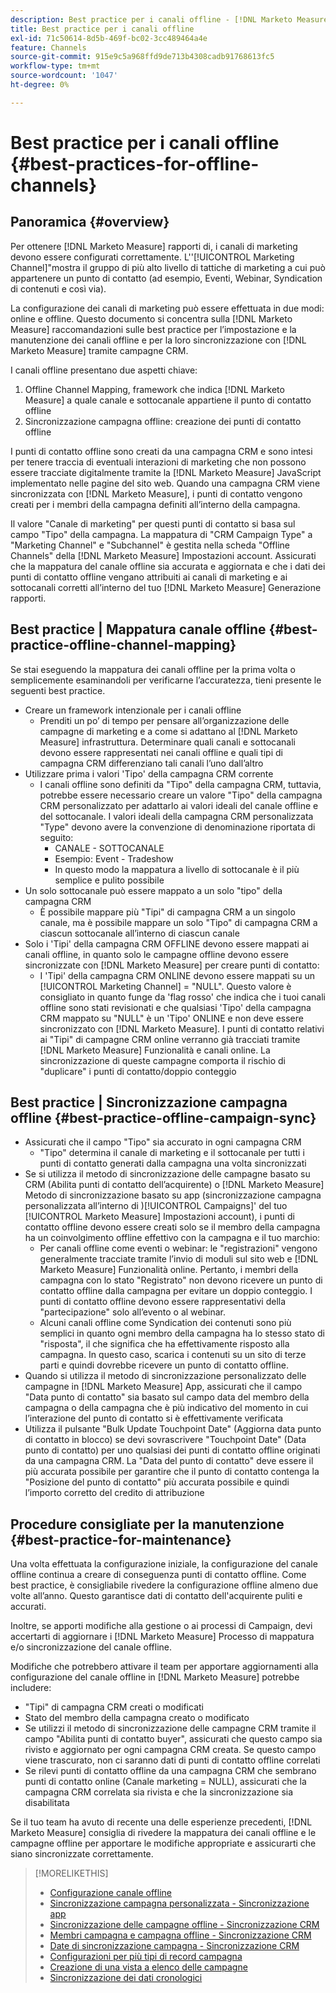 ```yaml
---
description: Best practice per i canali offline - [!DNL Marketo Measure]
title: Best practice per i canali offline
exl-id: 71c50614-8d5b-469f-bc02-3cc489464a4e
feature: Channels
source-git-commit: 915e9c5a968ffd9de713b4308cadb91768613fc5
workflow-type: tm+mt
source-wordcount: '1047'
ht-degree: 0%

---
```


# Best practice per i canali offline {#best-practices-for-offline-channels}

## Panoramica {#overview}

Per ottenere [!DNL Marketo Measure] rapporti di, i canali di marketing devono essere configurati correttamente. L&#39;&#39;[!UICONTROL Marketing Channel]&quot;mostra il gruppo di più alto livello di tattiche di marketing a cui può appartenere un punto di contatto (ad esempio, Eventi, Webinar, Syndication di contenuti e così via).

La configurazione dei canali di marketing può essere effettuata in due modi: online e offline. Questo documento si concentra sulla [!DNL Marketo Measure] raccomandazioni sulle best practice per l’impostazione e la manutenzione dei canali offline e per la loro sincronizzazione con [!DNL Marketo Measure] tramite campagne CRM.

I canali offline presentano due aspetti chiave:

1. Offline Channel Mapping, framework che indica [!DNL Marketo Measure] a quale canale e sottocanale appartiene il punto di contatto offline
1. Sincronizzazione campagna offline: creazione dei punti di contatto offline

I punti di contatto offline sono creati da una campagna CRM e sono intesi per tenere traccia di eventuali interazioni di marketing che non possono essere tracciate digitalmente tramite la [!DNL Marketo Measure] JavaScript implementato nelle pagine del sito web. Quando una campagna CRM viene sincronizzata con [!DNL Marketo Measure], i punti di contatto vengono creati per i membri della campagna definiti all’interno della campagna.

Il valore &quot;Canale di marketing&quot; per questi punti di contatto si basa sul campo &quot;Tipo&quot; della campagna. La mappatura di &quot;CRM Campaign Type&quot; a &quot;Marketing Channel&quot; e &quot;Subchannel&quot; è gestita nella scheda &quot;Offline Channels&quot; della [!DNL Marketo Measure] Impostazioni account. Assicurati che la mappatura del canale offline sia accurata e aggiornata e che i dati dei punti di contatto offline vengano attribuiti ai canali di marketing e ai sottocanali corretti all’interno del tuo [!DNL Marketo Measure] Generazione rapporti.

## Best practice | Mappatura canale offline {#best-practice-offline-channel-mapping}

Se stai eseguendo la mappatura dei canali offline per la prima volta o semplicemente esaminandoli per verificarne l’accuratezza, tieni presente le seguenti best practice.

* Creare un framework intenzionale per i canali offline
   * Prenditi un po’ di tempo per pensare all’organizzazione delle campagne di marketing e a come si adattano al [!DNL Marketo Measure] infrastruttura. Determinare quali canali e sottocanali devono essere rappresentati nei canali offline e quali tipi di campagna CRM differenziano tali canali l’uno dall’altro
* Utilizzare prima i valori &#39;Tipo&#39; della campagna CRM corrente
   * I canali offline sono definiti da &quot;Tipo&quot; della campagna CRM, tuttavia, potrebbe essere necessario creare un valore &quot;Tipo&quot; della campagna CRM personalizzato per adattarlo ai valori ideali del canale offline e del sottocanale. I valori ideali della campagna CRM personalizzata &quot;Type&quot; devono avere la convenzione di denominazione riportata di seguito:
      * CANALE - SOTTOCANALE
      * Esempio: Event - Tradeshow
      * In questo modo la mappatura a livello di sottocanale è il più semplice e pulito possibile
* Un solo sottocanale può essere mappato a un solo &quot;tipo&quot; della campagna CRM
   * È possibile mappare più &quot;Tipi&quot; di campagna CRM a un singolo canale, ma è possibile mappare un solo &quot;Tipo&quot; di campagna CRM a ciascun sottocanale all’interno di ciascun canale
* Solo i &#39;Tipi&#39; della campagna CRM OFFLINE devono essere mappati ai canali offline, in quanto solo le campagne offline devono essere sincronizzate con [!DNL Marketo Measure] per creare punti di contatto:
   * I &#39;Tipi&#39; della campagna CRM ONLINE devono essere mappati su un [!UICONTROL Marketing Channel] = &quot;NULL&quot;. Questo valore è consigliato in quanto funge da &#39;flag rosso&#39; che indica che i tuoi canali offline sono stati revisionati e che qualsiasi &#39;Tipo&#39; della campagna CRM mappato su &quot;NULL&quot; è un &#39;Tipo&#39; ONLINE e non deve essere sincronizzato con [!DNL Marketo Measure]. I punti di contatto relativi ai &quot;Tipi&quot; di campagne CRM online verranno già tracciati tramite [!DNL Marketo Measure] Funzionalità e canali online. La sincronizzazione di queste campagne comporta il rischio di &quot;duplicare&quot; i punti di contatto/doppio conteggio

## Best practice | Sincronizzazione campagna offline {#best-practice-offline-campaign-sync}

* Assicurati che il campo &quot;Tipo&quot; sia accurato in ogni campagna CRM
   * &quot;Tipo&quot; determina il canale di marketing e il sottocanale per tutti i punti di contatto generati dalla campagna una volta sincronizzati
* Se si utilizza il metodo di sincronizzazione delle campagne basato su CRM (Abilita punti di contatto dell’acquirente) o [!DNL Marketo Measure] Metodo di sincronizzazione basato su app (sincronizzazione campagna personalizzata all’interno di )[!UICONTROL Campaigns]&#39; del tuo [!UICONTROL Marketo Measure] Impostazioni account), i punti di contatto offline devono essere creati solo se il membro della campagna ha un coinvolgimento offline effettivo con la campagna e il tuo marchio:
   * Per canali offline come eventi o webinar: le &quot;registrazioni&quot; vengono generalmente tracciate tramite l’invio di moduli sul sito web e [!DNL Marketo Measure] Funzionalità online. Pertanto, i membri della campagna con lo stato &quot;Registrato&quot; non devono ricevere un punto di contatto offline dalla campagna per evitare un doppio conteggio. I punti di contatto offline devono essere rappresentativi della &quot;partecipazione&quot; solo all’evento o al webinar.
   * Alcuni canali offline come Syndication dei contenuti sono più semplici in quanto ogni membro della campagna ha lo stesso stato di &quot;risposta&quot;, il che significa che ha effettivamente risposto alla campagna. In questo caso, scarica i contenuti su un sito di terze parti e quindi dovrebbe ricevere un punto di contatto offline.
* Quando si utilizza il metodo di sincronizzazione personalizzato delle campagne in [!DNL Marketo Measure] App, assicurati che il campo &quot;Data punto di contatto&quot; sia basato sul campo data del membro della campagna o della campagna che è più indicativo del momento in cui l’interazione del punto di contatto si è effettivamente verificata
* Utilizza il pulsante &quot;Bulk Update Touchpoint Date&quot; (Aggiorna data punto di contatto in blocco) se devi sovrascrivere &quot;Touchpoint Date&quot; (Data punto di contatto) per uno qualsiasi dei punti di contatto offline originati da una campagna CRM. La &quot;Data del punto di contatto&quot; deve essere il più accurata possibile per garantire che il punto di contatto contenga la &quot;Posizione del punto di contatto&quot; più accurata possibile e quindi l’importo corretto del credito di attribuzione

## Procedure consigliate per la manutenzione {#best-practice-for-maintenance}

Una volta effettuata la configurazione iniziale, la configurazione del canale offline continua a creare di conseguenza punti di contatto offline. Come best practice, è consigliabile rivedere la configurazione offline almeno due volte all’anno. Questo garantisce dati di contatto dell&#39;acquirente puliti e accurati.

Inoltre, se apporti modifiche alla gestione o ai processi di Campaign, devi accertarti di aggiornare i [!DNL Marketo Measure] Processo di mappatura e/o sincronizzazione del canale offline.

Modifiche che potrebbero attivare il team per apportare aggiornamenti alla configurazione del canale offline in [!DNL Marketo Measure] potrebbe includere:

* &quot;Tipi&quot; di campagna CRM creati o modificati
* Stato del membro della campagna creato o modificato
* Se utilizzi il metodo di sincronizzazione delle campagne CRM tramite il campo &quot;Abilita punti di contatto buyer&quot;, assicurati che questo campo sia rivisto e aggiornato per ogni campagna CRM creata. Se questo campo viene trascurato, non ci saranno dati di punti di contatto offline correlati
* Se rilevi punti di contatto offline da una campagna CRM che sembrano punti di contatto online (Canale marketing = NULL), assicurati che la campagna CRM correlata sia rivista e che la sincronizzazione sia disabilitata

Se il tuo team ha avuto di recente una delle esperienze precedenti, [!DNL Marketo Measure] consiglia di rivedere la mappatura dei canali offline e le campagne offline per apportare le modifiche appropriate e assicurarti che siano sincronizzate correttamente.

>[!MORELIKETHIS]
>
>* [Configurazione canale offline](/help/channel-tracking-and-setup/offline-channels/offline-custom-channel-setup.md)
>* [Sincronizzazione campagna personalizzata - Sincronizzazione app](/help/channel-tracking-and-setup/offline-channels/custom-campaign-sync.md)
>* [Sincronizzazione delle campagne offline - Sincronizzazione CRM](/help/channel-tracking-and-setup/offline-channels/legacy-processes/syncing-offline-campaigns.md)
>* [Membri campagna e campagna offline - Sincronizzazione CRM](/help/channel-tracking-and-setup/offline-channels/legacy-processes/campaigns-and-campaign-members.md)
>* [Date di sincronizzazione campagna - Sincronizzazione CRM](/help/channel-tracking-and-setup/offline-channels/legacy-processes/campaign-sync-dates.md)
>* [Configurazioni per più tipi di record campagna](/help/channel-tracking-and-setup/offline-channels/configurations-for-multiple-campaign-record-types.md)
>* [Creazione di una vista a elenco delle campagne](/help/channel-tracking-and-setup/offline-channels/legacy-processes/creating-a-campaign-list-view-for-salesforce-campaigns.md)
>* [Sincronizzazione dei dati cronologici](/help/channel-tracking-and-setup/offline-channels/legacy-processes/syncing-historical-data.md)
